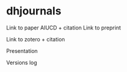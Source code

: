 # dhjournals

Link to paper AIUCD + citation
Link to preprint 

Link to zotero + citation

Presentation

Versions log
